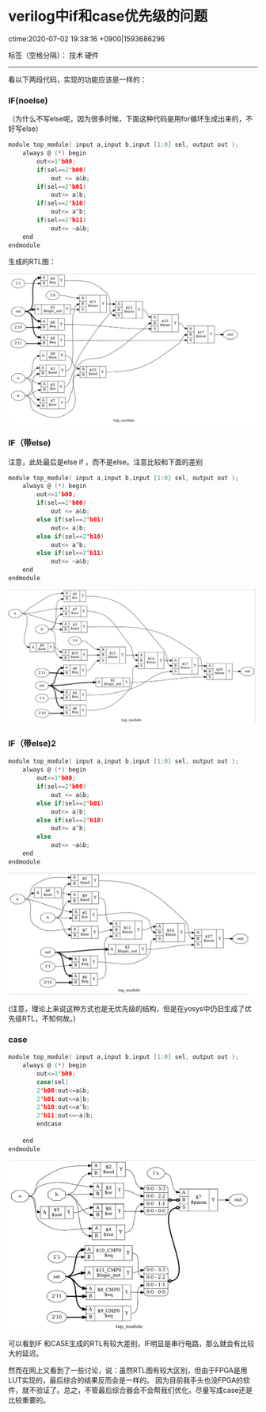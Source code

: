 # verilog中if和case优先级的问题
ctime:2020-07-02 19:38:16 +0900|1593686296

标签（空格分隔）： 技术 硬件

---

看以下两段代码，实现的功能应该是一样的：

### IF(noelse)
（为什么不写else呢，因为很多时候，下面这种代码是用for循环生成出来的，不好写else）
```c
module top_module( input a,input b,input [1:0] sel, output out );
    always @ (*) begin
        out<=1'b00;
        if(sel==2'b00)
            out <= a&b;
        if(sel==2'b01)
            out<= a|b;
        if(sel==2'b10)
            out<= a^b;
        if(sel==2'b11)
            out<= ~a&b;
    end
endmodule
```
生成的RTL图：

![此处输入图片的描述][1]

[1]: https://raw.githubusercontent.com/Ncerzzk/MyBlog/master/img/ifnoelse.jpg

### IF（带else)
注意，此处最后是else if ，而不是else。注意比较和下面的差别
```c
module top_module( input a,input b,input [1:0] sel, output out );
    always @ (*) begin
        out<=1'b00;
        if(sel==2'b00)
            out <= a&b;
        else if(sel==2'b01)
            out<= a|b;
        else if(sel==2'b10)
            out<= a^b;
        else if(sel==2'b11)
            out<= ~a&b;
    end
endmodule
```
![此处输入图片的描述][2]

[2]: https://raw.githubusercontent.com/Ncerzzk/MyBlog/master/img/ifcase.jpg

### IF（带else)2

```c
module top_module( input a,input b,input [1:0] sel, output out );
    always @ (*) begin
        out<=1'b00;
        if(sel==2'b00)
            out <= a&b;
        else if(sel==2'b01)
            out<= a|b;
        else if(sel==2'b10)
            out<= a^b;
        else
            out<= ~a&b;
    end
endmodule
```
![此处输入图片的描述][4]

[4]: https://raw.githubusercontent.com/Ncerzzk/MyBlog/master/img/case2.jpg

(注意，理论上来说这种方式也是无优先级的结构，但是在yosys中仍旧生成了优先级RTL，不知何故。)
### case

```c
module top_module( input a,input b,input [1:0] sel, output out );
    always @ (*) begin
        out<=1'b00;
		case(sel)
		2'b00:out<=a&b;
		2'b01:out<=a|b;
		2'b10:out<=a^b;
		2'b11:out<=~a|b;
        endcase

    end
endmodule
```

![此处输入图片的描述][3]

[3]: https://raw.githubusercontent.com/Ncerzzk/MyBlog/master/img/case.jpg

可以看到IF 和CASE生成的RTL有较大差别，IF明显是串行电路，那么就会有比较大的延迟。

然而在网上又看到了一些讨论，说：虽然RTL图有较大区别，但由于FPGA是用LUT实现的，最后综合的结果反而会是一样的。
因为目前我手头也没FPGA的软件，就不验证了。总之，不管最后综合器会不会帮我们优化，尽量写成case还是比较重要的。



